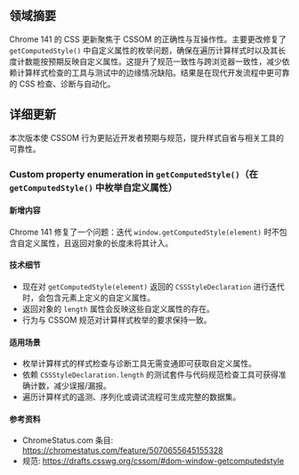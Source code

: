 ## 领域摘要

Chrome 141 的 CSS 更新聚焦于 CSSOM 的正确性与互操作性。主要更改修复了 `getComputedStyle()` 中自定义属性的枚举问题，确保在遍历计算样式时以及其长度计数能按预期反映自定义属性。这提升了规范一致性与跨浏览器一致性，减少依赖计算样式检查的工具与测试中的边缘情况缺陷。结果是在现代开发流程中更可靠的 CSS 检查、诊断与自动化。

## 详细更新

本次版本使 CSSOM 行为更贴近开发者预期与规范，提升样式自省与相关工具的可靠性。

### Custom property enumeration in `getComputedStyle()`（在 `getComputedStyle()` 中枚举自定义属性）

#### 新增内容
Chrome 141 修复了一个问题：迭代 `window.getComputedStyle(element)` 时不包含自定义属性，且返回对象的长度未将其计入。

#### 技术细节
- 现在对 `getComputedStyle(element)` 返回的 `CSSStyleDeclaration` 进行迭代时，会包含元素上定义的自定义属性。
- 返回对象的 `length` 属性会反映这些自定义属性的存在。
- 行为与 CSSOM 规范对计算样式枚举的要求保持一致。

#### 适用场景
- 枚举计算样式的样式检查与诊断工具无需变通即可获取自定义属性。
- 依赖 `CSSStyleDeclaration.length` 的测试套件与代码规范检查工具可获得准确计数，减少误报/漏报。
- 遍历计算样式的遥测、序列化或调试流程可生成完整的数据集。

#### 参考资料
- ChromeStatus.com 条目: https://chromestatus.com/feature/5070655645155328
- 规范: https://drafts.csswg.org/cssom/#dom-window-getcomputedstyle